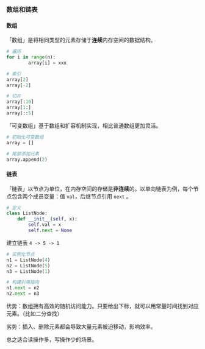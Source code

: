 ### 数组和链表

#### 数组

「数组」是将相同类型的元素存储于**连续**内存空间的数据结构。

```python
# 遍历
for i in range(n):
        array[i] = xxx

# 索引
array[2]
array[-2]

# 切片
array[:10]
array[1:]
array[::5]
```

「可变数组」基于数组和扩容机制实现，相比普通数组更加灵活。

```python
# 初始化可变数组
array = []

# 尾部添加元素
array.append(2)
```

#### 链表 

「链表」以节点为单位，在内存空间的存储是**非连续**的。以单向链表为例，每个节点包含两个成员变量：值 `val`，后继节点引用 `next` 。

```python
# 定义
class ListNode:
    def __init__(self, x):
        self.val = x
        self.next = None
```

建立链表 `4 -> 5 -> 1` 

```python
# 实例化节点
n1 = ListNode(4) 
n2 = ListNode(5)
n3 = ListNode(1)

# 构建引用指向
n1.next = n2
n2.next = n3
```



优势：数组拥有高效的随机访问能力。只要给出下标，就可以用常量时间找到对应元素。（比如二分查找）

劣势：插入、删除元素都会导致大量元素被迫移动，影响效率。

总之适合读操作多，写操作少的场景。